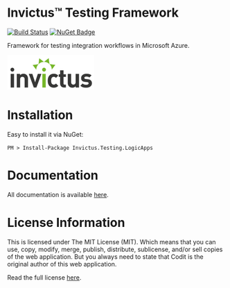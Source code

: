 # Invictus™ Testing Framework
[![Build Status](https://dev.azure.com/codit/Invictus%20OSS/_apis/build/status/CI%20-%20Invictus%20Testing?branchName=master)](https://dev.azure.com/codit/Invictus%20OSS/_build/latest?definitionId=840&branchName=master)
[![NuGet Badge](https://buildstats.info/nuget/Invictus.Testing.LogicApps?includePreReleases=true)](https://www.nuget.org/packages/Invictus.Testing.LogicApps/)

Framework for testing integration workflows in Microsoft Azure.

![Invictus logo](./docs/images/logo/invictus-small.png)

# Installation
Easy to install it via NuGet:

```shell
PM > Install-Package Invictus.Testing.LogicApps
```

# Documentation
All documentation is available [here](https://invictus-integration.github.io/testing-framework/).

# License Information
This is licensed under The MIT License (MIT). Which means that you can use, copy, modify, merge, publish, distribute, sublicense, and/or sell copies of the web application. But you always need to state that Codit is the original author of this web application.

Read the full license [here](https://github.com/invictus-integration/testing-framework/blob/master/LICENSE).
